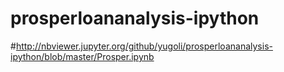# prosperloananalysis-ipython
#http://nbviewer.jupyter.org/github/yugoli/prosperloananalysis-ipython/blob/master/Prosper.ipynb
